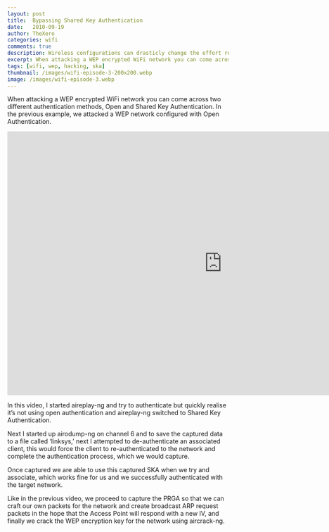 ```yaml
---
layout: post
title:  Bypassing Shared Key Authentication
date:   2010-09-19
author: TheXero
categories: wifi
comments: true
description: Wireless configurations can drasticly change the effort required to hack into WiFi networks. This video demonstrates the process of hacking Shared Key Authentication within a WEP configured network.
excerpt: When attacking a WEP encrypted WiFi network you can come across two different authentication methods, Open and Shared Key Authentication. In the previous example, we attacked a WEP network configured...
tags: [wifi, wep, hacking, ska]
thumbnail: /images/wifi-episode-3-200x200.webp
image: /images/wifi-episode-3.webp
---
```


When attacking a WEP encrypted WiFi network you can come across two different authentication methods, Open and Shared Key Authentication. In the previous example, we attacked a WEP network configured with Open Authentication.

<iframe title="YouTube video player" src="https://www.youtube.com/embed/VDA005ZjlQ8" allowfullscreen="allowfullscreen" width="975" height="600" frameborder="0"></iframe>

In this video, I started aireplay-ng and try to authenticate but quickly realise it’s not using open authentication and aireplay-ng switched to Shared Key Authentication.

Next I started up airodump-ng on channel 6 and to save the captured data to a file called ‘linksys,’ next I attempted to de-authenticate an associated client, this would force the client to re-authenticated to the network and complete the authentication process, which we would capture.

Once captured we are able to use this captured SKA when we try and associate, which works fine for us and we successfully authenticated with the target network.

Like in the previous video, we proceed to capture the PRGA so that we can craft our own packets for the network and create broadcast ARP request packets in the hope that the Access Point will respond with a new IV, and finally we crack the WEP encryption key for the network using aircrack-ng.


